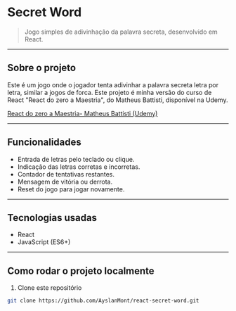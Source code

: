 # Secret Word

> Jogo simples de adivinhação da palavra secreta, desenvolvido em React.

---

## Sobre o projeto

Este é um jogo onde o jogador tenta adivinhar a palavra secreta letra por letra, similar a jogos de forca.
Este projeto é minha versão do curso de React "React do zero a Maestria", do Matheus Battisti, disponível na Udemy.

[React do zero a Maestria- Matheus Battisti (Udemy)](https://www.udemy.com/course/react-do-zero-a-maestria-c-hooks-router-api-projetos/)

---

## Funcionalidades

- Entrada de letras pelo teclado ou clique.
- Indicação das letras corretas e incorretas.
- Contador de tentativas restantes.
- Mensagem de vitória ou derrota.
- Reset do jogo para jogar novamente.

---

## Tecnologias usadas

- React
- JavaScript (ES6+)

---

## Como rodar o projeto localmente

1. Clone este repositório  
```bash
git clone https://github.com/AyslanMont/react-secret-word.git